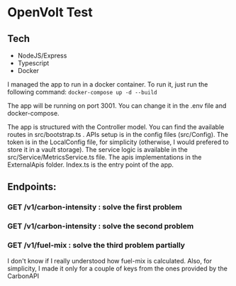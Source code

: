 # OpenVolt Test

## Tech
- NodeJS/Express
- Typescript
- Docker

I managed the app to run in a docker container. To run it, just run the following command:
```docker-compose up -d --build ```

The app will be running on port 3001. You can change it in the .env file and docker-compose.

The app is structured with the Controller model. You can find the available routes in src/bootstrap.ts .
APIs setup is in the config files (src/Config). The token is in the LocalConfig file, for simplicity (otherwise, I would prefered to store it in a vault storage).
The service logic is available in the src/Service/MetricsService.ts file. The apis implementations in the ExternalApis folder.
Index.ts is the entry point of the app.

## Endpoints:
### GET /v1/carbon-intensity : solve the first problem
### GET /v1/carbon-intensity : solve the second problem
### GET /v1/fuel-mix : solve the third problem partially
I don't know if I really understood how fuel-mix is calculated. Also, for simplicity, I made it only for a couple of keys from the ones provided by the CarbonAPI
